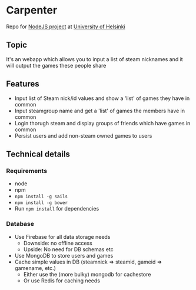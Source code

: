Carpenter
=========

Repo for [NodeJS project](https://github.com/tuhoojabotti/NodeJS-ohjelmointiprojekti-k2014) at [University of Helsinki](https://www.cs.helsinki.fi/)

## Topic

It's an webapp which allows you to input a list of steam nicknames and it will output the games these people share

## Features

* Input list of Steam nick/id values and show a 'list' of games they have in common
* Input steamgroup name and get a 'list' of games the members have in common
* Login thorugh steam and display groups of friends which have games in common
* Persist users and add non-steam owned games to users


## Technical details

### Requirements

* node
* npm
* `npm install -g sails`
* `npm install -g bower`
* Run `npm install` for dependencies

### Database

* Use Firebase for all data storage needs
  * Downside: no offline access
  * Upside: No need for DB schemas etc
* Use MongoDB to store users and games
* Cache simple values in DB (steamnick => steamid, gameid => gamename, etc.)
  * Either use the (more bulky) mongodb for cachestore
  * Or use Redis for caching needs
